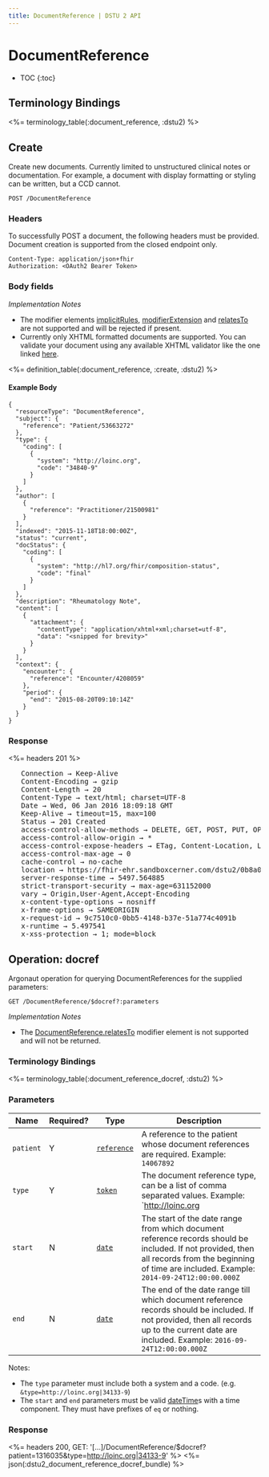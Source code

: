```yaml
---
title: DocumentReference | DSTU 2 API
---
```


# DocumentReference

* TOC
{:toc}

## Terminology Bindings

<%= terminology_table(:document_reference, :dstu2) %>

## Create

Create new documents. Currently limited to unstructured clinical notes or documentation. For example, a document with display formatting or styling can be written, but a CCD cannot.

    POST /DocumentReference

### Headers

To successfully POST a document, the following headers must be provided. Document creation is supported from the closed endpoint only.

    Content-Type: application/json+fhir
    Authorization: <OAuth2 Bearer Token>

### Body fields

_Implementation Notes_   

* The modifier elements [implicitRules], [modifierExtension] and [relatesTo] are not supported and will be rejected if
present.
* Currently only XHTML formatted documents are supported. You can validate your document using any available XHTML validator like the one linked [here].

<%= definition_table(:document_reference, :create, :dstu2) %>

#### Example Body

    {
      "resourceType": "DocumentReference",
      "subject": {
        "reference": "Patient/53663272"
      },
      "type": {
        "coding": [
          {
            "system": "http://loinc.org",
            "code": "34840-9"
          }
        ]
      },
      "author": [
        {
          "reference": "Practitioner/21500981"
        }
      ],
      "indexed": "2015-11-18T18:00:00Z",
      "status": "current",
      "docStatus": {
        "coding": [
          {
            "system": "http://hl7.org/fhir/composition-status",
            "code": "final"
          }
        ]
      },
      "description": "Rheumatology Note",
      "content": [
        {
          "attachment": {
            "contentType": "application/xhtml+xml;charset=utf-8",
            "data": "<snipped for brevity>"
          }
        }
      ],
      "context": {
        "encounter": {
          "reference": "Encounter/4208059"
        },
        "period": {
          "end": "2015-08-20T09:10:14Z"
        }
      }
    }

### Response

<%= headers 201 %>
<pre class="terminal">
   Connection → Keep-Alive
   Content-Encoding → gzip
   Content-Length → 20
   Content-Type → text/html; charset=UTF-8
   Date → Wed, 06 Jan 2016 18:09:18 GMT
   Keep-Alive → timeout=15, max=100
   Status → 201 Created
   access-control-allow-methods → DELETE, GET, POST, PUT, OPTIONS, HEAD
   access-control-allow-origin → *
   access-control-expose-headers → ETag, Content-Location, Location, X-Request-Id, WWW-Authenticate, Date
   access-control-max-age → 0
   cache-control → no-cache
   location → https://fhir-ehr.sandboxcerner.com/dstu2/0b8a0111-e8e6-4c26-a91c-5069cbc6b1ca/DocumentReference/5789254
   server-response-time → 5497.564885
   strict-transport-security → max-age=631152000
   vary → Origin,User-Agent,Accept-Encoding
   x-content-type-options → nosniff
   x-frame-options → SAMEORIGIN
   x-request-id → 9c7510c0-0bb5-4148-b37e-51a774c4091b
   x-runtime → 5.497541
   x-xss-protection → 1; mode=block
</pre>

## Operation: docref

Argonaut operation for querying DocumentReferences for the supplied parameters:

    GET /DocumentReference/$docref?:parameters

_Implementation Notes_

* The [DocumentReference.relatesTo] modifier element is not supported and will not be returned.

### Terminology Bindings

<%= terminology_table(:document_reference_docref, :dstu2) %>

### Parameters

 Name     | Required? | Type          | Description
----------|-----------|---------------|-------------------------------------------------
`patient` | Y         | [`reference`] | A reference to the patient whose document references are required. Example: `14067892`
`type`    | Y         | [`token`]     | The document reference type, can be a list of comma separated values. Example: `http://loinc.org|34133-9`
`start`   | N         | [`date`]      | The start of the date range from which document reference records should be included. If not provided, then all records from the beginning of time are included. Example: `2014-09-24T12:00:00.000Z`
`end`     | N         | [`date`]      | The end of the date range till which document reference records should be included. If not provided, then all records up to the current date are included. Example: `2016-09-24T12:00:00.000Z`

Notes:   

- The `type` parameter must include both a system and a code. (e.g. `&type=http://loinc.org|34133-9`)
- The `start` and `end` parameters must be valid [dateTime]s with a time component. They must have prefixes of `eq` or nothing.

### Response

<%= headers 200, GET: '[...]/DocumentReference/$docref?patient=1316035&type=http://loinc.org|34133-9' %>
<%= json(:dstu2_document_reference_docref_bundle) %>

[implicitRules]: http://hl7.org/fhir/DSTU2/resource-definitions.html#Resource.implicitRules
[modifierExtension]: http://hl7.org/fhir/DSTU2/domainresource-definitions.html#DomainResource.modifierExtension
[relatesTo]: http://hl7.org/fhir/DSTU2/documentreference-definitions.html#DocumentReference.relatesTo
[here]: https://html5.validator.nu/
[`reference`]: http://hl7.org/fhir/DSTU2/search.html#reference
[`token`]: http://hl7.org/fhir/DSTU2/search.html#token
[`date`]: http://hl7.org/fhir/DSTU2/search.html#date
[dateTime]: http://hl7.org/fhir/DSTU2/datatypes.html#dateTime
[DocumentReference.relatesTo]: http://hl7.org/fhir/DSTU2/documentreference-definitions.html#DocumentReference.relatesTo
